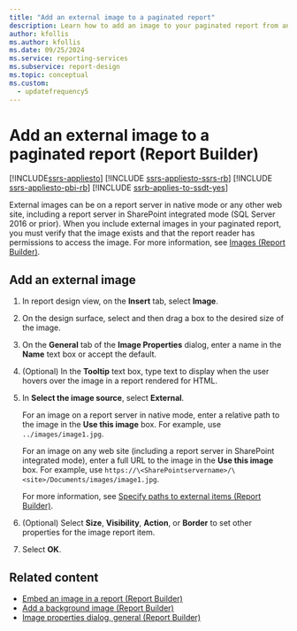 ```yaml
---
title: "Add an external image to a paginated report"
description: Learn how to add an image to your paginated report from an external source with appropriate verification and permissions in Report Builder.
author: kfollis
ms.author: kfollis
ms.date: 09/25/2024
ms.service: reporting-services
ms.subservice: report-design
ms.topic: conceptual
ms.custom:
  - updatefrequency5
---
```

# Add an external image to a paginated report (Report Builder)

[!INCLUDE[ssrs-appliesto](../../includes/ssrs-appliesto.md)] [!INCLUDE [ssrs-appliesto-ssrs-rb](../../includes/ssrs-appliesto-ssrs-rb.md)] [!INCLUDE [ssrs-appliesto-pbi-rb](../../includes/ssrs-appliesto-pbi-rb.md)] [!INCLUDE [ssrb-applies-to-ssdt-yes](../../includes/ssrb-applies-to-ssdt-yes.md)]

External images can be on a report server in native mode or any other web site, including a report server in SharePoint integrated mode (SQL Server 2016 or prior). When you include external images in your paginated report, you must verify that the image exists and that the report reader has permissions to access the image. For more information, see [Images &#40;Report Builder&#41;](../../reporting-services/report-design/images-report-builder-and-ssrs.md).  
 
## Add an external image  
  
1.  In report design view, on the **Insert** tab, select **Image**.  
  
1.  On the design surface, select and then drag a box to the desired size of the image.  
  
1.  On the **General** tab of the **Image Properties** dialog, enter a name in the **Name** text box or accept the default.  
  
1.  (Optional) In the **Tooltip** text box, type text to display when the user hovers over the image in a report rendered for HTML.  
  
1.  In **Select the image source**, select **External**.  
  
    For an image on a report server in native mode, enter a relative path to the image in the **Use this image** box. For example, use `../images/image1.jpg`.  
  
    For an image on any web site (including a report server in SharePoint integrated mode), enter a full URL to the image in the **Use this image** box. For example, use `https://\<SharePointservername>/\<site>/Documents/images/image1.jpg`.  
  
    For more information, see [Specify paths to external items &#40;Report Builder&#41;](../../reporting-services/report-design/specifying-paths-to-external-items-report-builder-and-ssrs.md).  
  
1.  (Optional) Select **Size**, **Visibility**, **Action**, or **Border** to set other properties for the image report item.  
  
1.  Select **OK**.
  
## Related content

- [Embed an image in a report &#40;Report Builder&#41;](../../reporting-services/report-design/embed-an-image-in-a-report-report-builder-and-ssrs.md)
- [Add a background image &#40;Report Builder&#41;](../../reporting-services/report-design/add-a-background-image-report-builder-and-ssrs.md)
- [Image properties dialog, general &#40;Report Builder&#41;](./images-report-builder-and-ssrs.md)
